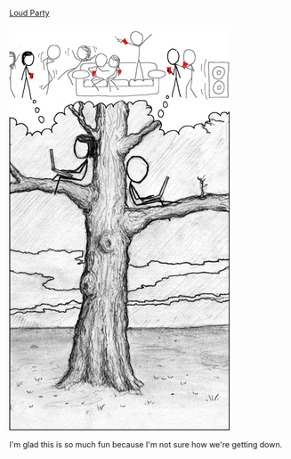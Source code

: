 [Loud Party](https://xkcd.com/358)

![Loud Party](./random_comic.png)

I'm glad this is so much fun because I'm not sure how we're getting down.

